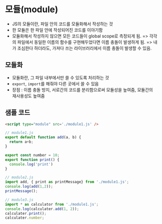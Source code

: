 # 모듈(module)
- JS의 모듈이란, 파일 안의 코드를 모듈화해서 작성하는 것
- 한 모듈은 한 파일 안에 작성되어진 코드를 이야기함
- 모듈화해서 작성하지 않으면 모든 코드들이 global scope로 측정되게 됨.
=> 각각의 파일에서 동일한 이름의 함수를 구현해두었다면 이름 충돌이 발생하게 됨.
=> 내가 조심한다 하더라도, 가져다 쓰는 라이브러리에서 이름 충돌이 발생할 수 있음.

## 모듈화
- 모듈화란, 그 파일 내부에서만 쓸 수 있도록 처리하는 것
- `export`, `import`를 해줘야 다른 곳에서 쓸 수 있음
- 장점 : 이름 충돌 방지, 서로간의 코드를 분리함으로써 모듈성을 높여줌, 모듈간의 재사용성도 높여줌

## 샘플 코드
```html
<script type="module" src='./module1.js' />
```
```js
// module1.js
export default function add(a, b) {
  return a+b;
} 

export const number = 10;
export function print() {
  console.log('print')
}
```

```js
// module2.js
import add, { print as printMessage} from './module1.js';
console.log(add(1,2));
printMessage();
```

```js
// module3.js
import * as calculator from './module1.js';
console.log(calculater.add(1, 2));
calculater.print();
calculater.number;
```